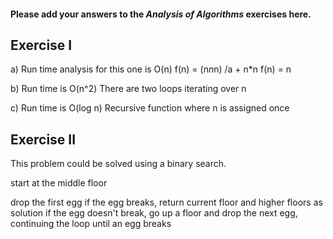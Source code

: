#### Please add your answers to the ***Analysis of  Algorithms*** exercises here.

## Exercise I

a) Run time analysis for this one is O(n)
f(n) = (n*n*n) /a + n*n
f(n) = n

b) Run time is O(n^2)
There are two loops iterating over n


c) Run time is O(log n)
Recursive function where n is assigned once 

## Exercise II

This problem could be solved using a binary search.

  start at the middle floor

  drop the first egg
  if the egg breaks, 
  return current floor and higher floors as solution
  if the egg doesn't break, 
    go up a floor and 
    drop the next egg,
    continuing the loop until an egg breaks
   
    


